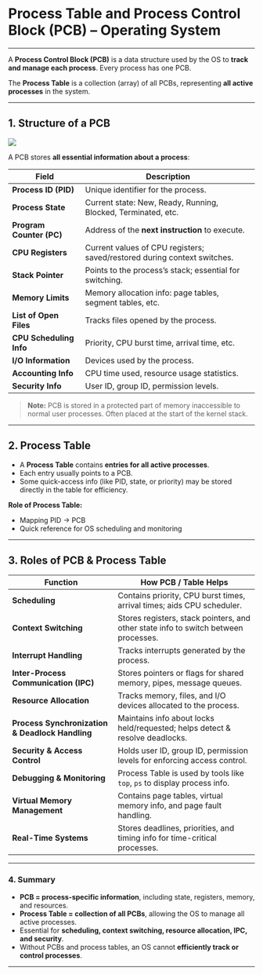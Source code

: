 # **Process Table and Process Control Block (PCB) – Operating System**

---

A **Process Control Block (PCB)** is a data structure used by the OS to **track and manage each process**. Every process has one PCB.

The **Process Table** is a collection (array) of all PCBs, representing **all active processes** in the system.

---

## **1. Structure of a PCB**

![](https://media.geeksforgeeks.org/wp-content/uploads/20241122132710403798/process---------control---------block.webp)


A PCB stores **all essential information about a process**:

| Field                    | Description                                                              |
| ------------------------ | ------------------------------------------------------------------------ |
| **Process ID (PID)**     | Unique identifier for the process.                                       |
| **Process State**        | Current state: New, Ready, Running, Blocked, Terminated, etc.            |
| **Program Counter (PC)** | Address of the **next instruction** to execute.                          |
| **CPU Registers**        | Current values of CPU registers; saved/restored during context switches. |
| **Stack Pointer**        | Points to the process’s stack; essential for switching.                  |
| **Memory Limits**        | Memory allocation info: page tables, segment tables, etc.                |
| **List of Open Files**   | Tracks files opened by the process.                                      |
| **CPU Scheduling Info**  | Priority, CPU burst time, arrival time, etc.                             |
| **I/O Information**      | Devices used by the process.                                             |
| **Accounting Info**      | CPU time used, resource usage statistics.                                |
| **Security Info**        | User ID, group ID, permission levels.                                    |

> **Note:** PCB is stored in a protected part of memory inaccessible to normal user processes. Often placed at the start of the kernel stack.

---

## **2. Process Table**

* A **Process Table** contains **entries for all active processes**.
* Each entry usually points to a PCB.
* Some quick-access info (like PID, state, or priority) may be stored directly in the table for efficiency.

**Role of Process Table:**

* Mapping PID → PCB
* Quick reference for OS scheduling and monitoring

---

## **3. Roles of PCB & Process Table**

| Function                                        | How PCB / Table Helps                                                               |
| ----------------------------------------------- | ----------------------------------------------------------------------------------- |
| **Scheduling**                                  | Contains priority, CPU burst times, arrival times; aids CPU scheduler.              |
| **Context Switching**                           | Stores registers, stack pointers, and other state info to switch between processes. |
| **Interrupt Handling**                          | Tracks interrupts generated by the process.                                         |
| **Inter-Process Communication (IPC)**           | Stores pointers or flags for shared memory, pipes, message queues.                  |
| **Resource Allocation**                         | Tracks memory, files, and I/O devices allocated to the process.                     |
| **Process Synchronization & Deadlock Handling** | Maintains info about locks held/requested; helps detect & resolve deadlocks.        |
| **Security & Access Control**                   | Holds user ID, group ID, permission levels for enforcing access control.            |
| **Debugging & Monitoring**                      | Process Table is used by tools like `top`, `ps` to display process info.            |
| **Virtual Memory Management**                   | Contains page tables, virtual memory info, and page fault handling.                 |
| **Real-Time Systems**                           | Stores deadlines, priorities, and timing info for time-critical processes.          |

---

### **4. Summary**

* **PCB = process-specific information**, including state, registers, memory, and resources.
* **Process Table = collection of all PCBs**, allowing the OS to manage all active processes.
* Essential for **scheduling, context switching, resource allocation, IPC, and security**.
* Without PCBs and process tables, an OS cannot **efficiently track or control processes**.

---